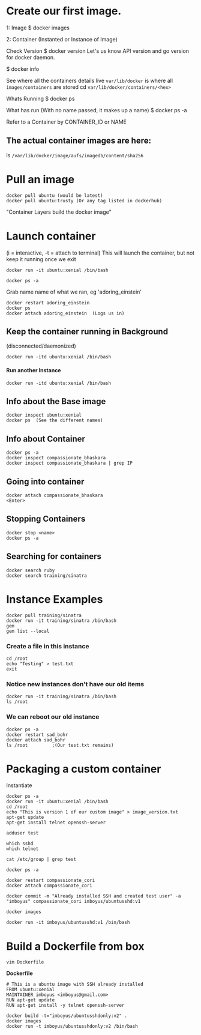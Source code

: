 # Create our first image.
1: Image
    $ docker images

2: Container (Instanted or Instance of Image)

Check Version
$ docker version
Let's us know API version and go version for docker daemon.

$ docker info

See where all the containers details live
`var/lib/docker` is where all `images/containers` are stored
cd `var/lib/docker/containers/<hex>`

Whats Running
$ docker ps

What has run (With no name passed, it makes up a name)
$ docker ps -a

Refer to a Container by CONTAINER_ID or NAME

## The actual container images are here:
ls `/var/lib/docker/image/aufs/imagedb/content/sha256`

# Pull an image
```
docker pull ubuntu (would be latest)
docker pull ubuntu:trusty (Or any tag listed in dockerhub)
```

"Container Layers build the docker image"

# Launch container
(i = interactive, -t = attach to terminal)
This will launch the container, but not keep it running once we exit
```
docker run -it ubuntu:xenial /bin/bash
```

```
docker ps -a
```

Grab name name of what we ran, eg 'adoring_einstein'

```
docker restart adoring_einstein
docker ps
docker attach adoring_einstein  (Logs us in)
```

## Keep the container running in Background
(disconnected/daemonized)

```
docker run -itd ubuntu:xenial /bin/bash
```

#### Run another Instance

```
docker run -itd ubuntu:xenial /bin/bash
```

## Info about the Base image
```
docker inspect ubuntu:xenial
docker ps  (See the different names)
```

## Info about Container
```
docker ps -a
docker inspect compassionate_bhaskara
docker inspect compassionate_bhaskara | grep IP
```

## Going into container

```
docker attach compassionate_bhaskara
<Enter>
```

## Stopping Containers
```
docker stop <name>
docker ps -a
```

## Searching for containers
```
docker search ruby
docker search training/sinatra
```

# Instance Examples
```
docker pull training/sinatra
docker run -it training/sinatra /bin/bash
gem
gem list --local
```

### Create a file in this instance
```
cd /root
echo "Testing" > test.txt
exit
```

### Notice new instances don't have our old items
```
docker run -it training/sinatra /bin/bash
ls /root
```

### We can reboot our old instance
```
docker ps -a
docker restart sad_bohr
docker attach sad_bohr
ls /root         ;(Our test.txt remains)
```

# Packaging a custom container
Instantiate
```
docker ps -a
docker run -it ubuntu:xenial /bin/bash
cd /root
echo "This is version 1 of our custom image" > image_version.txt
apt-get update
apt-get install telnet openssh-server

adduser test

which sshd
which telnet

cat /etc/group | grep test

docker ps -a

docker restart compassionate_cori
docker attach compassionate_cori

docker commit -m "Already installed SSH and created test user" -a "imboyus" compassionate_cori imboyus/ubuntusshd:v1

docker images

docker run -it imboyus/ubuntusshd:v1 /bin/bash
```

# Build a Dockerfile from box
```
vim Dockerfile
```

**Dockerfile**
```
# This is a ubuntu image with SSH already installed
FROM ubuntu:xenial
MAINTAINER imboyus <imboyus@gmail.com>
RUN apt-get update
RUN apt-get install -y telnet openssh-server
```

```
docker build -t="imboyus/ubuntusshdonly:v2" .
docker images
docker run -t imboyus/ubuntusshdonly:v2 /bin/bash
```

